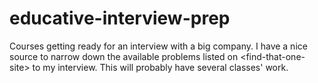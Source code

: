 # educative-interview-prep
Courses getting ready for an interview with a big company. I have a nice source to narrow down the available problems listed on &lt;find-that-one-site> to my interview. This will probably have several classes' work.
